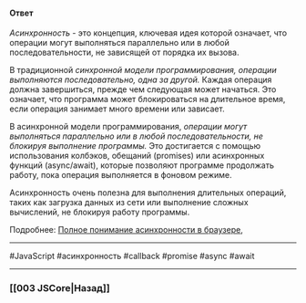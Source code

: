 #### Ответ

*Асинхронность* - это концепция, ключевая идея которой означает, что операции могут выполняться параллельно или в любой последовательности, не зависящей от порядка их вызова.

В традиционной *синхронной модели программирования, операции выполняются последовательно, одна за другой.* Каждая операция должна завершиться, прежде чем следующая может начаться. Это означает, что программа может блокироваться на длительное время, если операция занимает много времени или зависает.

В асинхронной модели программирования, *операции могут выполняться параллельно или в любой последовательности, не блокируя выполнение программы.* Это достигается с помощью использования колбэков, обещаний (promises) или асинхронных функций (async/await), которые позволяют программе продолжать работу, пока операция выполняется в фоновом режиме.

Асинхронность очень полезна для выполнения длительных операций, таких как загрузка данных из сети или выполнение сложных вычислений, не блокируя работу программы.

Подробнее: [Полное понимание асинхронности в браузере](https://habr.com/ru/companies/yandex/articles/718084/), 

___
 #JavaScript #асинхронность #callback #promise #async #await 

___

### [[003 JSCore|Назад]]
